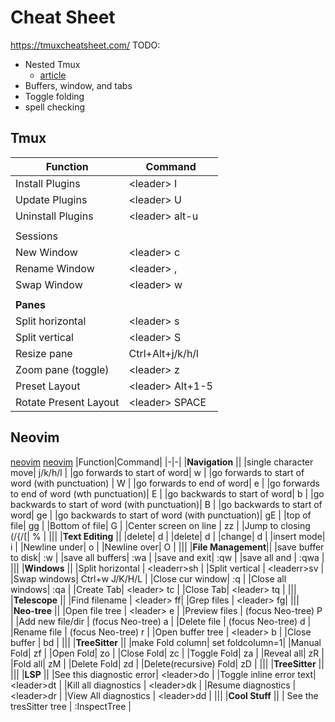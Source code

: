 # Cheat Sheet
https://tmuxcheatsheet.com/
TODO: 
* Nested Tmux
  - [article](https://www.freecodecamp.org/news/tmux-in-practice-local-and-nested-remote-tmux-sessions-4f7ba5db8795/)
* Buffers, window, and tabs
* Toggle folding
* spell checking

## Tmux
|Function|Command|
|-|-|
|Install Plugins|\<leader\> I|
|Update Plugins |\<leader\> U|
|Uninstall Plugins |\<leader\> alt-u|
|||
|Sessions||
|New Window| \<leader\> c|
|Rename Window|\<leader\> ,|
|Swap Window| \<leader\> w|
|||
|**Panes**||
|Split horizontal | \<leader\> s |
|Split vertical | \<leader\> S |
|Resize pane | Ctrl+Alt+j/k/h/l |
|Zoom pane (toggle) | \<leader\> z|
|Preset Layout | \<leader\> Alt+1-5 |
|Rotate Present Layout | \<leader\> SPACE |

## Neovim
[](https://vim.rtorr.com/)
[neovim](https://www.shortcutfoo.com/app/dojos/neovim/cheatsheet)
[neovim](https://github.com/mattmc3/neovim-cheatsheet)
|Function|Command|
|-|-|
|**Navigation** ||
|single character move| j/k/h/l |
|go forwards to start of word| w |
|go forwards to start of word (with punctuation) | W |
|go forwards to end of word| e |
|go forwards to end of word (wth punctuation)| E |
|go backwards to start of word| b |
|go backwards to start of word (with punctuation)| B |
|go backwards to start of word| ge |
|go backwards to start of word (with punctuation)| gE |
|top of file| gg |
|Bottom of file| G |
|Center screen on line | zz |
|Jump to closing (/{/[| % |
|||
|**Text Editing** ||
|delete| d |
|delete| d |
|change| d |
|insert mode| i |
|Newline under| o |
|Newline over| O |
|||
|**File Management**||
|save buffer to disk| :w |
|save all buffers| :wa |
|save and exit| :qw |
|save all and | :qwa |
|||
|**Windows** ||
|Split horizontal | \<leaderr\>sh |
|Split vertical | \<leaderr\>sv |
|Swap windows| Ctrl+w J/K/H/L |
|Close cur window| :q |
|Close all windows| :qa |
|Create Tab| \<leader\> tc |
|Close Tab| \<leader\> tq |
|||
|**Telescope** ||
|Find filename | \<leader\> ff|
|Grep files  | \<leader\> fg|
|||
|**Neo-tree** ||
|Open file tree | \<leader\> e |
|Preview files | (focus Neo-tree) P |
|Add new file/dir | (focus Neo-tree) a |
|Delete file | (focus Neo-tree) d |
|Rename file | (focus Neo-tree) r |
|Open buffer tree | \<leader\> b |
|Close buffer | bd |
|||
|**TreeSitter** ||
|make Fold column| set foldcolumn=1|
|Manual Fold| zf |
|Open Fold| zo |
|Close Fold| zc |
|Toggle Fold| za |
|Reveal all| zR |
|Fold all| zM |
|Delete Fold| zd |
|Delete(recursive) Fold| zD |
|||
|**TreeSitter** ||
|||
|**LSP** ||
|See this diagnostic error| \<leader\>do |
|Toggle inline error text| \<leader\>dt |
|Kill all diagnostics | \<leader\>dk |
|Resume diagnostics | \<leader\>dr |
|View All diagnostics | \<leader\>dd |
|||
|**Cool Stuff** ||
| See the tresSitter tree | :InspectTree |
